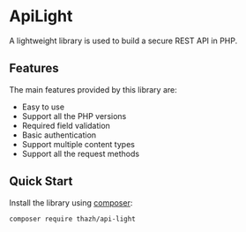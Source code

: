 # ApiLight
A lightweight library is used to build a secure REST API in PHP.

Features
--------

The main features provided by this library are:

 * Easy to use
 * Support all the PHP versions
 * Required field validation
 * Basic authentication
 * Support multiple content types
 * Support all the request methods

Quick Start
-----------

Install the library using [composer](https://getcomposer.org):

    composer require thazh/api-light

